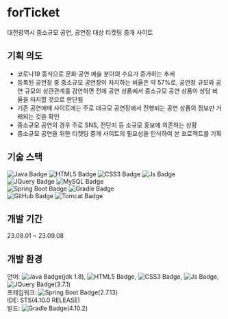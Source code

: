 # forTicket
대전광역시 중소규모 공연, 공연장 대상 티켓팅 중개 사이트

## 기획 의도
 - 코로나19 종식으로 문화·공연 예술 분야의 수요가 증가하는 추세
 - 등록된 공연장 중 중소규모 공연장이 차지하는 비율은 약 57%로, 공연장 규모와 공연 규모의 상관관계를 감안하면 전체 공연 상품에서 중소규모 공연 상품이 상당 비율을 차지할 것으로 판단됨
 - 기존 공연예매 사이트에는 주로 대규모 공연장에서 진행되는 공연 상품의 정보만 거래되는 것을 확인
 - 중소규모 공연의 경우 주로 SNS, 전단지 등 소규모 홍보에 의존하는 상황
 - 중소규모 공연을 위한 티켓팅 중개 사이트의 필요성을 인식하여 본 프로젝트를 기획

## 기술 스택
![Java Badge](https://img.shields.io/badge/Java-007396?style=flat-square&logo=java&logoColor=white)
![HTML5 Badge](https://img.shields.io/badge/HTML5-E34F26?style=flat-square&logo=HTML5&logoColor=white)
![CSS3 Badge](https://img.shields.io/badge/CSS3-1572B6?style=flat-square&logo=CSS3&logoColor=white)
![Js Badge](https://img.shields.io/badge/JavaScript-F7DF1E?style=flat-square&logo=javascript&logoColor=black)
![JQuery Badge](https://img.shields.io/badge/JQuery-%230769AD?style=flat-square&logo=jquery&logoColor=white)
![MySQL Badge](https://img.shields.io/badge/MySQL-4479A1?style=flat-square&logo=mysql&logoColor=white)
<br>
![Spring Boot Badge](https://img.shields.io/badge/Spring_Boot-6DB33F?style=flat-square&logo=SpringBoot&logoColor=white)
![Gradle Badge](https://img.shields.io/badge/Gradle-%2302303A?style=flat-square&logo=gradle&logoColor=white)
<br>
![GitHub Badge](https://img.shields.io/badge/GitHub-%23181717?style=flat-square&logo=github&logoColor=white)
![Tomcat Badge](https://img.shields.io/badge/Apache_Tomcat-%23F8DC75?style=flat-square&logo=apachetomcat&logoColor=white)

## 개발 기간
23.08.01 ~ 23.09.08

## 개발 환경
언어: ![Java Badge](https://img.shields.io/badge/Java-007396?style=for-the-badge&logo=java&logoColor=white)(jdk 1.8), 
![HTML5 Badge](https://img.shields.io/badge/HTML5-E34F26?style=flat-square&logo=HTML5&logoColor=white), 
![CSS3 Badge](https://img.shields.io/badge/CSS3-1572B6?style=flat-square&logo=CSS3&logoColor=white), 
![Js Badge](https://img.shields.io/badge/JavaScript-F7DF1E?style=flat-square&logo=javascript&logoColor=black), 
![JQuery Badge](https://img.shields.io/badge/JQuery-%230769AD?style=flat-square&logo=jquery&logoColor=white)(3.7.1) <br>
프레임워크: ![Spring Boot Badge](https://img.shields.io/badge/Spring_Boot-6DB33F?style=flat-square&logo=SpringBoot&logoColor=white)(2.7.13) <br>
IDE: STS(4.10.0 RELEASE) <br>
빌드: ![Gradle Badge](https://img.shields.io/badge/Gradle-%2302303A?style=flat-square&logo=gradle&logoColor=white)(4.10.2) <br>
